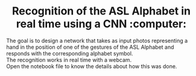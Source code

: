 <h1 align = "center">  Recognition of the ASL Alphabet in real time using a CNN :computer: </h1>
The goal is to design a network that takes as input photos representing a hand in the position of one of the gestures of the ASL Alphabet and responds with the corresponding alphabet symbol. </br>
The recognition works in real time with a webcam. </br>
Open the notebook file to know the details about how this was done.
